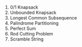 1. 0/1 Knapsack
2. Unbounded Knapsack
3. Longest Common Subsequence
4. Palindrome Partitioning
5. Perfect Sum
6. Rod Cutting Problem
7. Scramble String
